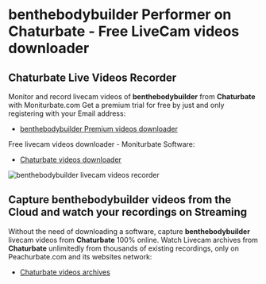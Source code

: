 # benthebodybuilder Performer on Chaturbate - Free LiveCam videos downloader

## Chaturbate Live Videos Recorder

Monitor and record livecam videos of **benthebodybuilder** from **Chaturbate** with Moniturbate.com
Get a premium trial for free by just and only registering with your Email address:
* [benthebodybuilder Premium videos downloader](https://moniturbate.com/request-demo-licence-key.html)

Free livecam videos downloader - Moniturbate Software:
* [Chaturbate videos downloader](https://moniturbate.com/moniturbate-download-software.html)

![benthebodybuilder livecam videos recorder](https://peachurnet.com/templates/moniturbate-software.png)


## Capture benthebodybuilder videos from the Cloud and watch your recordings on Streaming

Without the need of downloading a software, capture **benthebodybuilder** livecam videos from **Chaturbate** 100% online.
Watch Livecam archives from **Chaturbate** unlimitedly from thousands of existing recordings, only on Peachurbate.com and its websites network:
* [Chaturbate videos archives](https://peachurnet.com/)